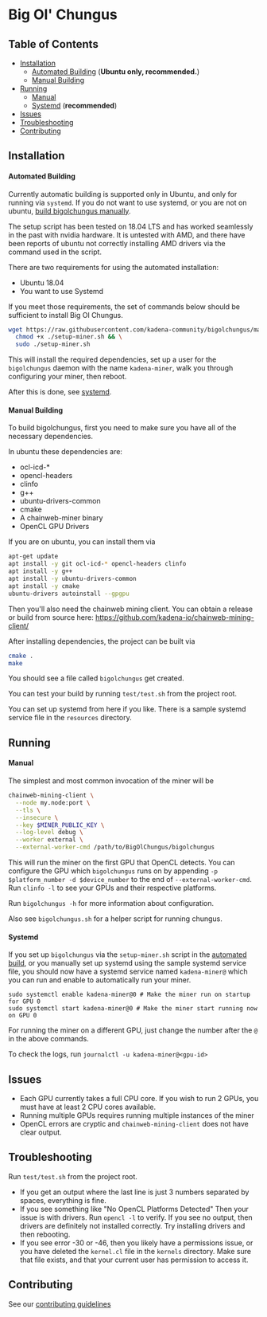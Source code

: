 # Big Ol' Chungus


## Table of Contents

  * [Installation](#installation)
    * [Automated Building](#automated-building) (**Ubuntu only, recommended.**)
    * [Manual Building](#manual-building) 
  * [Running](#running)
    * [Manual](#manual)
    * [Systemd](#systemd) (**recommended**)
  * [Issues](#issues)
  * [Troubleshooting](#troubleshooting)
  * [Contributing](#contributing)

## Installation

#### Automated Building

Currently automatic building is supported only in Ubuntu, and only for running via `systemd`.  If you do not want to
use systemd, or you are not on ubuntu, [build bigolchungus manually](#manual-building).

The setup script has been tested on 18.04 LTS and has worked seamlessly in the past with nvidia hardware.  It is 
untested with AMD, and there have been reports of ubuntu not correctly installing AMD drivers via the command used in 
the script.

There are two requirements for using the automated installation:
  * Ubuntu 18.04
  * You want to use Systemd

If you meet those requirements, the set of commands below should be sufficient to install Big Ol Chungus.

```bash
wget https://raw.githubusercontent.com/kadena-community/bigolchungus/master/setup-miner.sh && \
  chmod +x ./setup-miner.sh && \
  sudo ./setup-miner.sh
```

This will install the required dependencies, set up a user for the `bigolchungus` daemon with the name `kadena-miner`, 
walk you through configuring your miner, then reboot.

After this is done, see [systemd](#systemd).

#### Manual Building 

To build bigolchungus, first you need to make sure you have all of the necessary dependencies.

In ubuntu these dependencies are:
  * ocl-icd-\*
  * opencl-headers
  * clinfo
  * g++
  * ubuntu-drivers-common
  * cmake
  * A chainweb-miner binary
  * OpenCL GPU Drivers

If you are on ubuntu, you can install them via

```sh
apt-get update
apt install -y git ocl-icd-* opencl-headers clinfo
apt install -y g++
apt install -y ubuntu-drivers-common
apt install -y cmake
ubuntu-drivers autoinstall --gpgpu
```

Then you'll also need the chainweb mining client. You can obtain a release or build from source here: https://github.com/kadena-io/chainweb-mining-client/

After installing dependencies, the project can be built via

```sh
cmake .
make
```

You should see a file called `bigolchungus` get created.  

You can test your build by running `test/test.sh` from the project root.

You can set up systemd from here if you like.  There is a sample systemd service file in the `resources` directory.

## Running


#### Manual

The simplest and most common invocation of the miner will be

```sh
chainweb-mining-client \
  --node my.node:port \
  --tls \
  --insecure \
  --key $MINER_PUBLIC_KEY \
  --log-level debug \
  --worker external \
  --external-worker-cmd /path/to/BigOlChungus/bigolchungus
```

This will run the miner on the first GPU that OpenCL detects.  You can configure the GPU which `bigolchungus` runs on by
appending `-p $platform_number -d $device_number` to the end of `--external-worker-cmd`.  Run `clinfo -l` to see your GPUs and 
their respective platforms.

Run `bigolchungus -h` for more information about configuration.

Also see `bigolchungus.sh` for a helper script for running chungus.

#### Systemd

If you set up `bigolchungus` via the `setup-miner.sh` script in the [automated build](#automated-building), or you 
manually set up systemd using the sample systemd service file, you should now have a systemd service named 
`kadena-miner@` which you can run and enable to automatically run your miner.

```
sudo systemctl enable kadena-miner@0 # Make the miner run on startup for GPU 0
sudo systemctl start kadena-miner@0 # Make the miner start running now on GPU 0
```

For running the miner on a different GPU, just change the number after the `@` in the above commands.

To check the logs, run `journalctl -u kadena-miner@<gpu-id>`

## Issues

  * Each GPU currently takes a full CPU core.  If you wish to run 2 GPUs, you must have at least 2 CPU cores available.
  * Running multiple GPUs requires running multiple instances of the miner
  * OpenCL errors are cryptic and `chainweb-mining-client` does not have clear output.

## Troubleshooting

Run `test/test.sh` from the project root.

  * If you get an output where the last line is just 3 numbers separated by spaces, everything is fine.
  * If you see something like "No OpenCL Platforms Detected" Then your issue is with drivers. Run `opencl -l` to verify. 
    If you see no output, then drivers are definitely not installed correctly. Try installing drivers and then rebooting.
  * If you see error -30 or -46, then you likely have a permissions issue, or you have deleted the `kernel.cl` file in 
    the `kernels` directory.  Make sure that file exists, and that your current user has permission to access it.

## Contributing

See our [contributing guidelines](./CONTRIBUTING.md)
